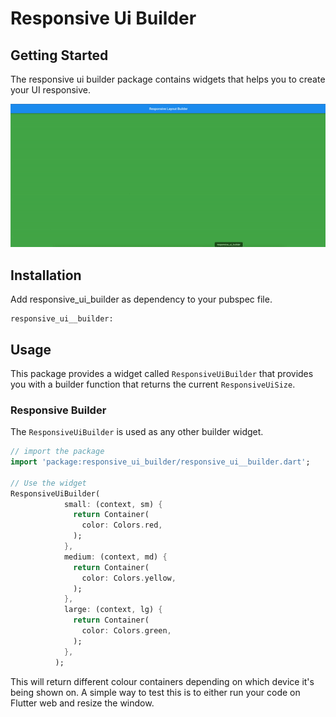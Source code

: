 # Responsive Ui Builder


## Getting Started

The responsive ui builder package contains widgets that helps you to create your UI responsive.

![Responsive UI Builder Preview](https://raw.githubusercontent.com/drashti-kahodariya/Responsive-Ui-builder/main/example/assets/ezgif.com-gif-maker.gif)
## Installation

Add responsive_ui_builder as dependency to your pubspec file.

```
responsive_ui__builder:
```

## Usage

This package provides a widget called `ResponsiveUiBuilder` that provides you with a builder function that returns the current `ResponsiveUiSize`.  

### Responsive Builder

The `ResponsiveUiBuilder` is used as any other builder widget.

```dart
// import the package
import 'package:responsive_ui_builder/responsive_ui__builder.dart';

// Use the widget
ResponsiveUiBuilder(
            small: (context, sm) {
              return Container(
                color: Colors.red,
              );
            },
            medium: (context, md) {
              return Container(
                color: Colors.yellow,
              );
            },
            large: (context, lg) {
              return Container(
                color: Colors.green,
              );
            },
          );
```

This will return different colour containers depending on which device it's being shown on. A simple way to test this is to either run your code on Flutter web and resize the window.

